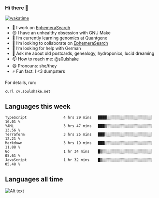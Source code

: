 ### Hi there 👋

[![wakatime](https://wakatime.com/badge/user/08339702-a231-40c4-8838-d449bd2ff951.svg)](https://wakatime.com/@08339702-a231-40c4-8838-d449bd2ff951)

<!--
**soulshake/soulshake** is a ✨ _special_ ✨ repository because its `README.md` (this file) appears on your GitHub profile.

Here are some ideas to get you started:

- 🔭 I’m currently working on ...
- 🌱 I’m currently learning ...
- 👯 I’m looking to collaborate on ...
- 🤔 I’m looking for help with ...
- 💬 Ask me about ...
- 📫 How to reach me: ...
- 😄 Pronouns: ...
- ⚡ Fun fact: ...
-->


- 🔭 I work on [EphemeraSearch](https://www.ephemerasearch.com/)
- 😍 I have an unhealthy obsession with GNU Make
- :dna: I’m currently learning genomics at [Quantgene](https://www.quantgene.com/)
- 👯 I’m looking to collaborate on [EphemeraSearch](https://www.ephemerasearch.com/)
- 🤔 I’m looking for help with German
- 💬 Ask me about old postcards, genealogy, hydroponics, lucid dreaming
- 📫 How to reach me: [@s0ulshake](https://twitter.com/soulshake)
- 😄 Pronouns: she/they
- ⚡ Fun fact: I <3 dumpsters

For details, run:

```
curl cv.soulshake.net
```

## Languages this week

<!--START_SECTION:waka-->

```text
TypeScript                 4 hrs 29 mins   ████░░░░░░░░░░░░░░░░░░░░░   16.01 %
YAML                       3 hrs 47 mins   ███▒░░░░░░░░░░░░░░░░░░░░░   13.56 %
Terraform                  3 hrs 25 mins   ███░░░░░░░░░░░░░░░░░░░░░░   12.21 %
Markdown                   3 hrs 19 mins   ███░░░░░░░░░░░░░░░░░░░░░░   11.88 %
Go                         1 hr 34 mins    █▒░░░░░░░░░░░░░░░░░░░░░░░   05.61 %
JavaScript                 1 hr 32 mins    █▒░░░░░░░░░░░░░░░░░░░░░░░   05.48 %
```

<!--END_SECTION:waka-->

## Languages all time
![Alt text](https://wakatime.com/share/@aj/6aa10b67-a5e9-4fb1-acaf-8692f4385172.svg)
